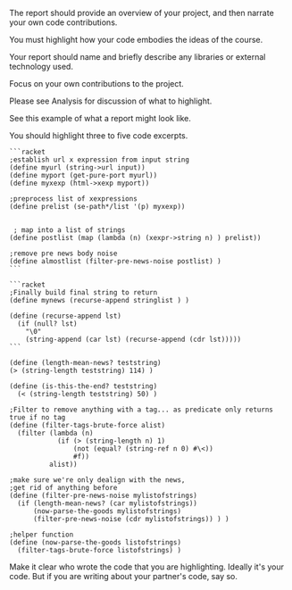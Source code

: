 The report should provide an overview of your project, and then narrate your own code contributions.

You must highlight how your code embodies the ideas of the course.
    
Your report should name and briefly describe any libraries or external technology used.
    
Focus on your own contributions to the project.
    
Please see Analysis for discussion of what to highlight.
    
See this example of what a report might look like.

You should highlight three to five code excerpts.
    
    ```racket
    ;establish url x expression from input string
    (define myurl (string->url input))  
    (define myport (get-pure-port myurl))
    (define myxexp (html->xexp myport))
          
    ;preprocess list of xexpressions
    (define prelist (se-path*/list '(p) myxexp))
    
    
     ; map into a list of strings
    (define postlist (map (lambda (n) (xexpr->string n) ) prelist))

    ;remove pre news body noise
    (define almostlist (filter-pre-news-noise postlist) )
    ```
    
    ```racket
    ;Finally build final string to return
    (define mynews (recurse-append stringlist ) )
    
    (define (recurse-append lst)
      (if (null? lst)
        "\0"
        (string-append (car lst) (recurse-append (cdr lst)))))
    ```
        
    
    
```racket
(define (length-mean-news? teststring)
(> (string-length teststring) 114) )

(define (is-this-the-end? teststring)
  (< (string-length teststring) 50) )

;Filter to remove anything with a tag... as predicate only returns true if no tag
(define (filter-tags-brute-force alist)
  (filter (lambda (n)
            (if (> (string-length n) 1)
                (not (equal? (string-ref n 0) #\<))
                #f))
          alist))
```

```racket
;make sure we're only dealign with the news,
;get rid of anything before
(define (filter-pre-news-noise mylistofstrings)
  (if (length-mean-news? (car mylistofstrings))
      (now-parse-the-goods mylistofstrings)
      (filter-pre-news-noise (cdr mylistofstrings)) ) )

;helper function
(define (now-parse-the-goods listofstrings)
  (filter-tags-brute-force listofstrings) )
  ```

Make it clear who wrote the code that you are highlighting. Ideally it's your code. But if you are writing about your partner's code, say so.

